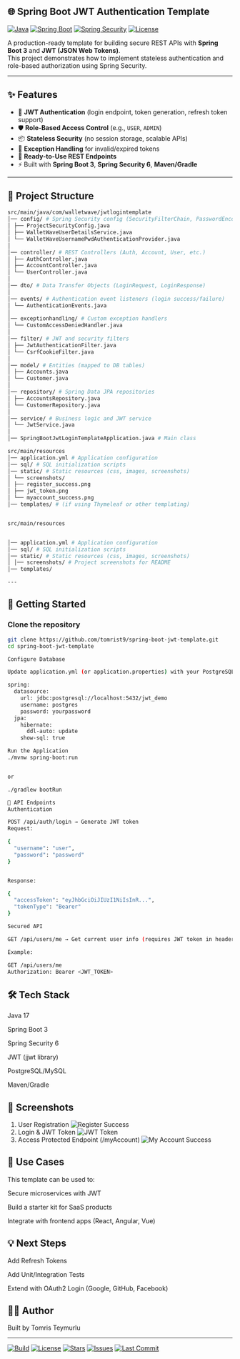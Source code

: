 ## 🌐 Spring Boot JWT Authentication Template

[![Java](https://img.shields.io/badge/Java-17-red.svg)](https://openjdk.org/projects/jdk/17/)
[![Spring Boot](https://img.shields.io/badge/Spring%20Boot-3-green.svg)](https://spring.io/projects/spring-boot)
[![Spring Security](https://img.shields.io/badge/Spring%20Security-6-brightgreen.svg)](https://spring.io/projects/spring-security)
[![License](https://img.shields.io/badge/License-MIT-blue.svg)](LICENSE)

A production-ready template for building secure REST APIs with **Spring Boot 3** and **JWT (JSON Web Tokens)**.  
This project demonstrates how to implement stateless authentication and role-based authorization using Spring Security.

---

## ✨ Features
- 🔑 **JWT Authentication** (login endpoint, token generation, refresh token support)  
- 🛡️ **Role-Based Access Control** (e.g., `USER`, `ADMIN`)  
- 📦 **Stateless Security** (no session storage, scalable APIs)  
- 🧪 **Exception Handling** for invalid/expired tokens  
- 📝 **Ready-to-Use REST Endpoints**  
- ⚡ Built with **Spring Boot 3**, **Spring Security 6**, **Maven/Gradle**  

---

## 📂 Project Structure
```bash
src/main/java/com/walletwave/jwtlogintemplate
│── config/ # Spring Security config (SecurityFilterChain, PasswordEncoder)
│ ├── ProjectSecurityConfig.java
│ ├── WalletWaveUserDetailsService.java
│ └── WalletWaveUsernamePwdAuthenticationProvider.java
│
│── controller/ # REST Controllers (Auth, Account, User, etc.)
│ ├── AuthController.java
│ ├── AccountController.java
│ └── UserController.java
│
│── dto/ # Data Transfer Objects (LoginRequest, LoginResponse)
│
│── events/ # Authentication event listeners (login success/failure)
│ └── AuthenticationEvents.java
│
│── exceptionhandling/ # Custom exception handlers
│ └── CustomAccessDeniedHandler.java
│
│── filter/ # JWT and security filters
│ ├── JwtAuthenticationFilter.java
│ └── CsrfCookieFilter.java
│
│── model/ # Entities (mapped to DB tables)
│ ├── Accounts.java
│ └── Customer.java
│
│── repository/ # Spring Data JPA repositories
│ ├── AccountsRepository.java
│ └── CustomerRepository.java
│
│── service/ # Business logic and JWT service
│ └── JwtService.java
│
│── SpringBootJwtLoginTemplateApplication.java # Main class

src/main/resources
│── application.yml # Application configuration
│── sql/ # SQL initialization scripts
│── static/ # Static resources (css, images, screenshots)
│ └── screenshots/
│ ├── register_success.png
│ ├── jwt_token.png
│ └── myaccount_success.png
│── templates/ # (if using Thymeleaf or other templating)


src/main/resources  


│── application.yml # Application configuration
│── sql/ # SQL initialization scripts
│── static/ # Static resources (css, images, screenshots)
│ │── screenshots/ # Project screenshots for README
│── templates/ 

---

```

## 🚀 Getting Started

### Clone the repository
```bash
git clone https://github.com/tomrist9/spring-boot-jwt-template.git
cd spring-boot-jwt-template

Configure Database

Update application.yml (or application.properties) with your PostgreSQL/MySQL credentials:

spring:
  datasource:
    url: jdbc:postgresql://localhost:5432/jwt_demo
    username: postgres
    password: yourpassword
  jpa:
    hibernate:
      ddl-auto: update
    show-sql: true

Run the Application
./mvnw spring-boot:run


or

./gradlew bootRun

🔐 API Endpoints
Authentication

POST /api/auth/login → Generate JWT token
Request:

{
  "username": "user",
  "password": "password"
}


Response:

{
  "accessToken": "eyJhbGciOiJIUzI1NiIsInR...",
  "tokenType": "Bearer"
}

Secured API

GET /api/users/me → Get current user info (requires JWT token in header)

Example:

GET /api/users/me
Authorization: Bearer <JWT_TOKEN>

```



## 🛠️ Tech Stack

Java 17

Spring Boot 3

Spring Security 6

JWT (jjwt library)

PostgreSQL/MySQL

Maven/Gradle

## 📸 Screenshots
1. User Registration
![Register Success](src/main/resources/static/screenshots/register_success.png)
2. Login & JWT Token
![JWT Token](src/main/resources/static/screenshots/jwt_token.png)
3. Access Protected Endpoint (/myAccount)
![My Account Success](src/main/resources/static/screenshots/myaccount_success.png)

## 📌 Use Cases

This template can be used to:

Secure microservices with JWT

Build a starter kit for SaaS products

Integrate with frontend apps (React, Angular, Vue)

## 💡 Next Steps

Add Refresh Tokens

Add Unit/Integration Tests

Extend with OAuth2 Login (Google, GitHub, Facebook)

## 🧑‍💻 Author

Built by Tomris Teymurlu


---

[![Build](https://img.shields.io/github/actions/workflow/status/tomrist9/spring-boot-jwt-login-template/maven.yml?branch=main)](https://github.com/tomrist9/spring-boot-jwt-login-template/actions)
[![License](https://img.shields.io/github/license/tomrist9/spring-boot-jwt-login-template)](LICENSE)
[![Stars](https://img.shields.io/github/stars/tomrist9/spring-boot-jwt-login-template?style=social)](https://github.com/tomrist9/spring-boot-jwt-login-template/stargazers)
[![Issues](https://img.shields.io/github/issues/tomrist9/spring-boot-jwt-login-template)](https://github.com/tomrist9/spring-boot-jwt-login-template/issues)
[![Last Commit](https://img.shields.io/github/last-commit/tomrist9/spring-boot-jwt-login-template)](https://github.com/tomrist9/spring-boot-jwt-login-template/commits/main)
